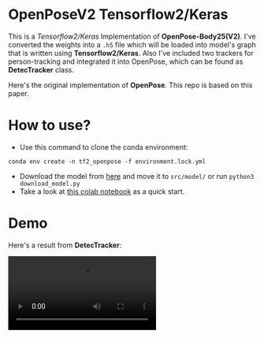# OpenPoseV2 Tensorflow2/Keras
This is a *Tensorflow2/Keras* Implementation of **OpenPose-Body25(V2)**.
I've converted the weights into a `.h5` file which will be loaded into model's graph that is written using **Tensorflow2/Keras**.
Also I've included two trackers for person-tracking and integrated it into OpenPose, which can be found as **DetecTracker** class. 

Here's the original implementation of **OpenPose**. This repo is based on this paper.

# How to use?
- Use this command to clone the conda environment:

`conda env create -n tf2_openpose -f environment.lock.yml`

- Download the model from [here](https://drive.google.com/file/d/1bccsdNB4CsrjRlRVkFjEps_V_G4DMu_J/view?usp=sharing) and move it to `src/model/` or run `python3 download_model.py`
- Take a look at [this colab notebook](https://colab.research.google.com/drive/1SJ5lgcgBjdcgyDHtXuLKtJrpJXXXjfNe?usp=sharing) as a quick start.

# Demo
Here's a result from **DetecTracker**:

![Alt text](https://github.com/iamsoroush/OpenPoseV2/blob/master/out.mp4)

<!-- [result]: https://github.com/iamsoroush/OpenPoseV2/blob/master/out.mp4 "DetecTracker Result" -->
